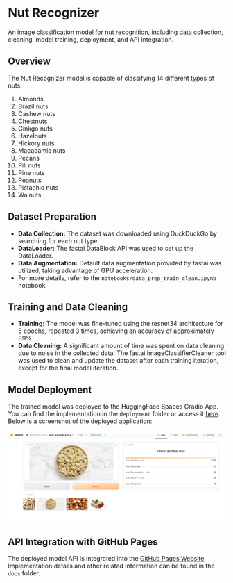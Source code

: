 # Nut Recognizer

An image classification model for nut recognition, including data collection, cleaning, model training, deployment, and API integration.

## Overview

The Nut Recognizer model is capable of classifying 14 different types of nuts:

1. Almonds
2. Brazil nuts
3. Cashew nuts
4. Chestnuts
5. Ginkgo nuts
6. Hazelnuts
7. Hickory nuts
8. Macadamia nuts
9. Pecans
10. Pili nuts
11. Pine nuts
12. Peanuts
13. Pistachio nuts
14. Walnuts

## Dataset Preparation

- **Data Collection:** The dataset was downloaded using DuckDuckGo by searching for each nut type.
- **DataLoader:** The fastai DataBlock API was used to set up the DataLoader.
- **Data Augmentation:** Default data augmentation provided by fastai was utilized, taking advantage of GPU acceleration.
- For more details, refer to the `notebooks/data_prep_train_clean.ipynb` notebook.

## Training and Data Cleaning

- **Training:** The model was fine-tuned using the resnet34 architecture for 5 epochs, repeated 3 times, achieving an accuracy of approximately 89%.
- **Data Cleaning:** A significant amount of time was spent on data cleaning due to noise in the collected data. The fastai ImageClassifierCleaner tool was used to clean and update the dataset after each training iteration, except for the final model iteration.

## Model Deployment

The trained model was deployed to the HuggingFace Spaces Gradio App. You can find the implementation in the `deployment` folder or access it [here](https://huggingface.co/spaces/nasrin2023ripa/nut-recognizer). Below is a screenshot of the deployed application:

![Nut Recognizer App](app_deployment/nut-recognizer-cashews.png)

## API Integration with GitHub Pages

The deployed model API is integrated into the [GitHub Pages Website](nasrinripa.github.io/nut-recognizer/). Implementation details and other related information can be found in the `docs` folder.


